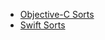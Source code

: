 * [Objective-C Sorts](https://github.com/jessesquires/objc-sorts)
* [Swift Sorts](https://github.com/jessesquires/swift-sorts)
